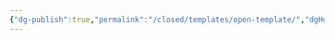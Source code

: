 ```yaml
---
{"dg-publish":true,"permalink":"/closed/templates/open-template/","dgHomeLink":true,"dgPassFrontmatter":false,"dgShowBacklinks":false,"dgShowLocalGraph":false,"dgShowInlineTitle":false}
---
```


